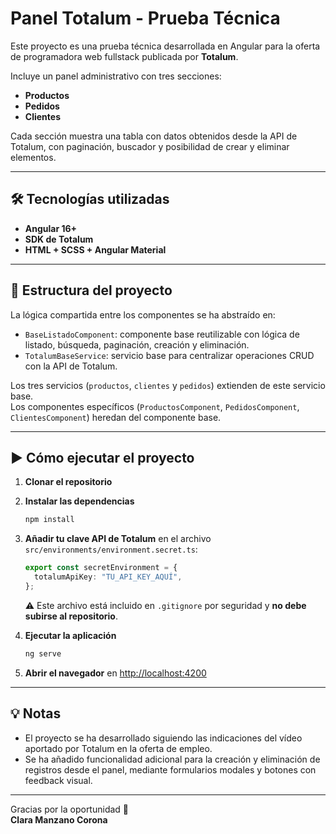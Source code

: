 # Panel Totalum - Prueba Técnica

Este proyecto es una prueba técnica desarrollada en Angular para la oferta de programadora web fullstack publicada por **Totalum**.

Incluye un panel administrativo con tres secciones:

- **Productos**
- **Pedidos**
- **Clientes**

Cada sección muestra una tabla con datos obtenidos desde la API de Totalum, con paginación, buscador y posibilidad de crear y eliminar elementos.

---

## 🛠 Tecnologías utilizadas

- **Angular 16+**
- **SDK de Totalum**
- **HTML + SCSS + Angular Material**

---

## 📁 Estructura del proyecto

La lógica compartida entre los componentes se ha abstraído en:

- `BaseListadoComponent`: componente base reutilizable con lógica de listado, búsqueda, paginación, creación y eliminación.
- `TotalumBaseService`: servicio base para centralizar operaciones CRUD con la API de Totalum.

Los tres servicios (`productos`, `clientes` y `pedidos`) extienden de este servicio base.  
Los componentes específicos (`ProductosComponent`, `PedidosComponent`, `ClientesComponent`) heredan del componente base.

---

## ▶️ Cómo ejecutar el proyecto

1. **Clonar el repositorio**

2. **Instalar las dependencias**

   ```bash
   npm install
   ```

3. **Añadir tu clave API de Totalum** en el archivo `src/environments/environment.secret.ts`:

   ```ts
   export const secretEnvironment = {
     totalumApiKey: "TU_API_KEY_AQUÍ",
   };
   ```

   ⚠️ Este archivo está incluido en `.gitignore` por seguridad y **no debe subirse al repositorio**.

4. **Ejecutar la aplicación**

   ```bash
   ng serve
   ```

5. **Abrir el navegador** en [http://localhost:4200](http://localhost:4200)

---

## 💡 Notas

- El proyecto se ha desarrollado siguiendo las indicaciones del vídeo aportado por Totalum en la oferta de empleo.
- Se ha añadido funcionalidad adicional para la creación y eliminación de registros desde el panel, mediante formularios modales y botones con feedback visual.

---

Gracias por la oportunidad 🙌  
**Clara Manzano Corona**
